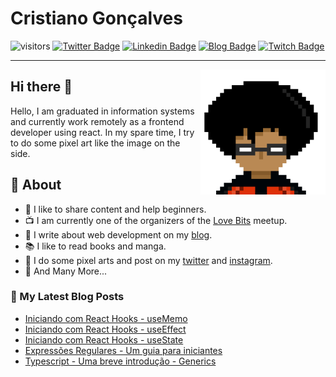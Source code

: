 
# Cristiano Gonçalves
![visitors](https://visitor-badge.laobi.icu/badge?page_id=crisgon)
[![Twitter Badge](https://img.shields.io/badge/-@Gonkristiano-1ca0f1?style=flat-square&labelColor=1ca0f1&logo=twitter&logoColor=white&link=https://twitter.com/cristiano-gonçalves)](https://twitter.com/Gonkristiano) [![Linkedin Badge](https://img.shields.io/badge/cristiano-gon%C3%A7alves-blue?style=flat-square&logo=Linkedin&logoColor=white&link=https://www.linkedin.com/in/cristiano-gon%C3%A7alves/)](https://www.linkedin.com/in/cristiano-gonçalves/) 
[![Blog Badge](https://img.shields.io/badge/Blog-crisgon.dev-red)](https://www.crisgon.dev/)
[![Twitch Badge](https://img.shields.io/badge/Lives-Twitch-blueviolet)](https://www.twitch.tv/cristiano_gon)
<!--- [![Gmail Badge](https://img.shields.io/badge/-kristiano.gon@gmail.com-c14438?style=flat-square&logo=Gmail&logoColor=white&link=mailto:kristiano.gon@gmail.com)](mailto:kristiano.gon@gmail.com)-->

---
<img align='right' src='https://raw.githubusercontent.com/crisgon/crisgon/master/cristiano-2.png' width='200"'>

## Hi there 👋           
Hello, I am graduated in information systems and currently work remotely as a frontend developer using react. In my spare time, I try to do some pixel art like the image on the side.

## 🧐 About
- 😬 I like to share content and help beginners.
- 📺 I am currently one of the organizers of the [Love Bits](https://linktr.ee/love_bits) meetup.
- 📖 I write about web development on my [blog](https://www.crisgon.dev/).
- 📚 I like to read books and manga.
- 🎨 I do some pixel arts and post on my [twitter](https://twitter.com/Gonkristiano) and [instagram](https://t.co/09C4BM74kU?amp=1 "https://www.instagram.com/p1xel_dust/").
- 🔁 And Many More...

### 🚀 My Latest Blog Posts

<!-- BLOG:START -->
- [Iniciando com React Hooks - useMemo](https://crisgon.dev/iniciando-com-react-hooks-usememo/)
- [Iniciando com React Hooks - useEffect](https://crisgon.dev/iniciando-com-react-hooks-useeffect/)
- [Iniciando com React Hooks - useState](https://crisgon.dev/iniciando-com-react-hooks-usestate/)
- [Expressões Regulares - Um guia para iniciantes](https://crisgon.dev/expressões-regulares-um-guia-para-iniciantes/)
- [Typescript - Uma breve introdução -  Generics](https://crisgon.dev/typescript-uma-breve-introdução-generics/)
<!-- BLOG:END -->
